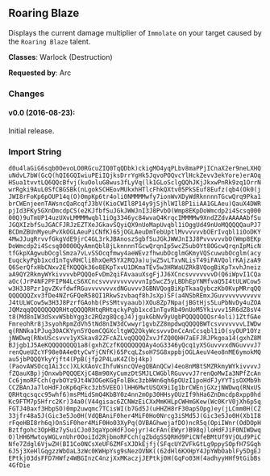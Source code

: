 ## Roaring Blaze

Displays the current damage multiplier of `Immolate` on your target caused by
the `Roaring Blaze` talent.

**Classes**: Warlock (Destruction)

**Requested by**: Arc

### Changes

#### v0.0 (2016-08-23):

Initial release.

### Import String

`d0u4laGiG6sqb0OevoLO0RGcuZIQ0TqQDbk)ckigMO4yqPLbv8maPPjICnaX2er9neLXHQuNdvL7bW(GcQ(hQI6GQIwiuPEiIQjksDrrYgHk5JqvoPOQvcYlHckZevv3ekYore)erAOqHSua1tvvtLQ6QQcBfvj(kuOoluG8wus3fLyVq(lk1GLoSclgQQhJKjJkxwPnRk9zq1OrrNwrRgki9AuL0SfCBGSBk(nLgokSCHEovMUkxhHTlcFhkQXtv05PkSEuf8Eufz(qb4(Ok0(jJWI8rFoKp6pOUP14q(O)0mpKp6tr4oli0NMMMMwfy7ionWvXDyWdRknnnnTGcwQrq9Pka1brCWEnjeenTAWsncQaRcqfJ3bV(KioCWIl8P14y9jSjhlWIl8P1iiAA1GLAeu)QauX4DWRpjId3FKy5GXnDmcdpCS(e2KJfbfSuJGkJWWJnI3J8PvbO(Wmp8EKpDoWmcdp2i4Scsq00000Q)9uTmUP14uzUXvLMMMMwqbl1iOg3346yc84wvaQ4KrqcIMMMMw9XndZZdvAAAAAbfSuJGQXIzbfSuJGACFJRJzEZTXeJGkavSQyiQX9nUoMapUvqbl1iOggUd49nUoMQQQQQauPJ7BCDmZBUnMyeuPvXkOGLAeuPiCNfK)65jOGLAeuDmTebUptlMvvvvvvbOErIvqbl1iOoDKY4MwJJugRrvvfGkgVdE9jrC4GL3rkJBAnoszSgbfSuJGkJWWJnI3J8PvvvvvvbO(Wmp8EKpDoWmcdp2i4Scsq00000QyAmnQbl8jLknnnnTGcwQrqnIp5wcZ5ubOYt8OGcwQrqnIpMicNtfGkpXAgwubOcglSmza7vLvSSOcqfmwy4aeWEvzfhwubOcglmGKmyVQScuwubOcglm(acyEuqckyPgb1xcd1nTgvRHCli8hxQeR5YX2RQJa)ujwZ5vLTxvNLisT49iFAVQolrKAjzaA9Q6SerQfxHbCNxv2EfKQQQk36o8EKpTxvU1DKmaTEv5w3HRWaUZRkBVQogBiKpTxvhJneizaA9QY2RkmyWYkivvvvbPQQQoFvDm2qiFAvaauXsgFjJJ6XCncsvvvvvvvD(Q6iWpvI1CQaaOc(JrP4NF2PFIPN4LcS6XCncsvvvvvvvvvvvnIp5wcZ5yLBDhEpYNMfvaQ5I4tULWCow5w3H3J8Pzr1gvZKvfdwfRGuvvvvvvvxdNGuvvv3GBNVQogBiKpTkaaQybczKb0KvpMRrqQQQQQQQQZxv3fDe4NZrGFQeR58QI1RkwSzvbaqf8hJsXp)SF(a4NSbREmxJGuvvvvvvvvvvvJ4tULWCow5w3H3J8PzrfGAohb(PsSMtvyaaub)XOu8Zp7Npa(jBGtHjs5LuPbNvDy4uZOAJQMzqqQQQQQQQQRHtqQQQQRHtqRHtqckyPgb1xcd1nTgvRb49nUoM5Ykivvv15R6dZ8sV4t8(Md8nIW3dSxvW5bbYgg3c2RQzg8QcgJ4)jgukGbNv9yUgbPQQQQQQQsr4oli)1ZtfGAeFmreohRr8j3syohRpmZdVh5tNd8nIW3dCwwyr1gvbZZ8mpdwqQQQQBWTcsvvvvvvvLIWDwq(RNNka1PJug30ACKYyn5YQomCQGXcltgWQ2OkyWcsvvvDnCcAnCcsqbl1iO(syOUP1OYzjNWDwq(RNxUScsvvv1yXSkav82ZFcAZLvqQQQQZxvJfZQ0QHH7aEFJRJPkgoa14(gxhZ8MBJjgb1J5AeKQQQQQQQQ1a8(gxhZCzfKQQQQQQQAy4oG3346yQcq1yXSGuvvvxdNGuvvvJ7renQueUZcYF98e0A4e0tyCwYjCNfK)65PcqLZsoH7SG8xppbjOGLAeuV4eo8nME6ymokMQau5jbPQQQYkyYjft4(PpB(jfp2P4LuK4Z(bj4kp)(PaovAWSOcq1Ai3cc)XLkXAoVcIhfuWsncQVegQBAnQCw)4eo8nMBtSMZRkmyWYkivvvvJfZQauXBp)jOnxwbPQQQEXjC4Bm90XyCumzDtSMJLCWGblRGuvvvJ7renQoMwIa3NPfZcAnCc6jmoRFCch(gvbOYz9Jt4W3OGeKGqFolBkc3zbHWn6qh6pOUzI1poHdFJyYYTisOXMb9hCCZBAnJa7loHdFJoKp6qFkc3zb5VEEO)lHH6MwtUSQX9iIg1brCWEnjGXzjNWDwq(RNxUSQRHtqcsqcc95whf6)msPMidSmQ4KbBY0z4nn2mOp30HHsyOUzIf9hHa6ZnDmcdp8xpp0hdKc9FTM7p5Hfrc2Kr)34a0(V44gisac6ZCNWzEiCXxMmKHLpCWHmGKew(Wc0KrV0jXh6p5qFGTJ40axf3HbpSO)0mp2uwqmc7TCisWI(b7Gd5J(uHHZH8rF30apSOpg)ey(jLCmm0H(CZ33jfr48a5J(Gic3e5Jo0H(VdQBAniF0her4MiF0Ho0Nrcg3iSMd5J(Gic3e5Jo0H(Xb1I8rFqeHBI8rh6q)OnSiF0her4MiF0Ho03XyPq(OVBAGhwejafDO)ncR5q(OpiIWnr(OdDOpHBztfgohc3OpHBz7ySuiCJo03qaYpoHdFJoejyr)4cFAn(EWyr)B98q)loHdFJiF0NIWDwqO)lHH6MwtoyWGLvnUhr0OoiId2RjbmoRFCch(gZbdgSSQRHd9PiCNfeBMtUf9VjOLd9PiCNfe7Zdgl6VjwZH(BI1Co0NCsXeUF6ZMFsXJDkEjfj(SFqcUYZVFkGtLg9ppySOpfH7SGqh6J5j3XeHlGqgzzWbOaL3zWc0KWHpYsg9sNezOVNK((62dHl6KXHpY4JpYWbOablFy5DgEJEPtkj03dsFFD7HWfz4WBGInzC4nzjXxMKaczjJEPtkj0H(GqFo03H(4adhyyHHf9tGibBs4GfDie`
